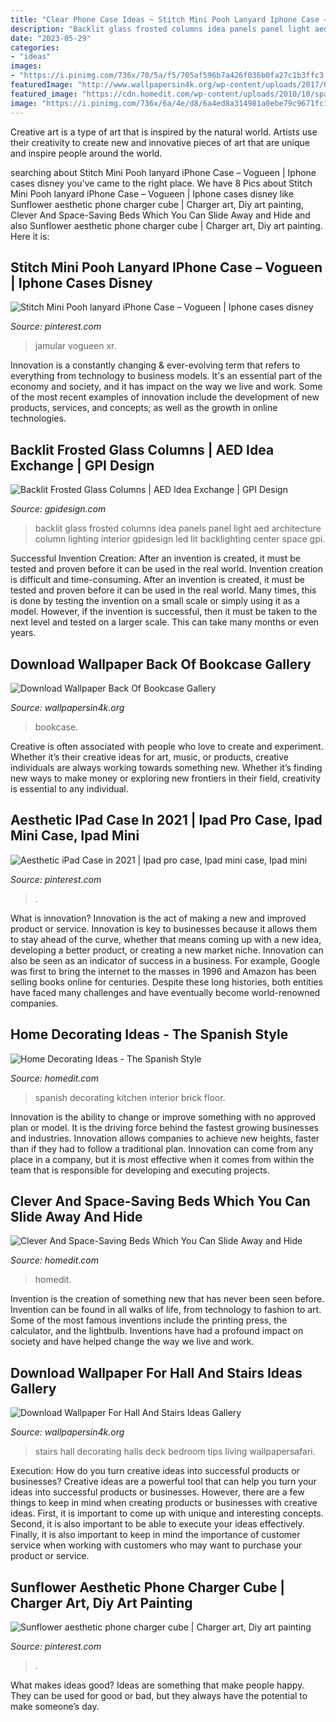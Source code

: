 ```yaml
---
title: "Clear Phone Case Ideas ~ Stitch Mini Pooh Lanyard Iphone Case – Vogueen"
description: "Backlit glass frosted columns idea panels panel light aed architecture column lighting interior gpidesign led lit backlighting center space gpi"
date: "2023-05-29"
categories:
- "ideas"
images:
- "https://i.pinimg.com/736x/70/5a/f5/705af596b7a426f036b0fa27c1b3ffc3.jpg"
featuredImage: "http://www.wallpapersin4k.org/wp-content/uploads/2017/04/Wallpaper-Back-Of-Bookcase.jpg"
featured_image: "https://cdn.homedit.com/wp-content/uploads/2010/10/spanish-kitchen-with-brick-floor-and-mosaic-insertion.jpg"
image: "https://i.pinimg.com/736x/6a/4e/d8/6a4ed8a314981a0ebe79c9671fc1b479.jpg"
---
```



Creative art is a type of art that is inspired by the natural world. Artists use their creativity to create new and innovative pieces of art that are unique and inspire people around the world.

	

		
searching about Stitch Mini Pooh lanyard iPhone Case – Vogueen | Iphone cases disney you've came to the right place. We have 8 Pics about Stitch Mini Pooh lanyard iPhone Case – Vogueen | Iphone cases disney like Sunflower aesthetic phone charger cube | Charger art, Diy art painting, Clever And Space-Saving Beds Which You Can Slide Away and Hide and also Sunflower aesthetic phone charger cube | Charger art, Diy art painting. Here it is:
		
    
## Stitch Mini Pooh Lanyard IPhone Case – Vogueen | Iphone Cases Disney

<img loading=lazy src="https://i.pinimg.com/736x/1d/ad/0b/1dad0b08c2af9755ce0d18d741f33590.jpg" onerror="this.onerror=null;this.src='https://tse1.mm.bing.net/th?id=OIP.GLXXMEL6RKMj76-TjQslyQHaHa&amp;pid=15.1';" alt="Stitch Mini Pooh lanyard iPhone Case – Vogueen | Iphone cases disney">

_Source: pinterest.com_

>jamular vogueen xr. 

	

Innovation is a constantly changing & ever-evolving term that refers to everything from technology to business models. It's an essential part of the economy and society, and it has impact on the way we live and work. Some of the most recent examples of innovation include the development of new products, services, and concepts; as well as the growth in online technologies.

    
## Backlit Frosted Glass Columns | AED Idea Exchange | GPI Design

<img loading=lazy src="http://gpidesign.com/wp-content/uploads/2015/01/backlit-frosted-glass-columns-aed-idea-center-1.jpg" onerror="this.onerror=null;this.src='https://tse4.mm.bing.net/th?id=OIP.q6GxIiSsVkQ3sq8pcYcVdwHaE8&amp;pid=15.1';" alt="Backlit Frosted Glass Columns | AED Idea Exchange | GPI Design">

_Source: gpidesign.com_

>backlit glass frosted columns idea panels panel light aed architecture column lighting interior gpidesign led lit backlighting center space gpi. 

	

Successful Invention Creation: After an invention is created, it must be tested and proven before it can be used in the real world.
Invention creation is difficult and time-consuming. After an invention is created, it must be tested and proven before it can be used in the real world. Many times, this is done by testing the invention on a small scale or simply using it as a model. However, if the invention is successful, then it must be taken to the next level and tested on a larger scale. This can take many months or even years.

    
## Download Wallpaper Back Of Bookcase Gallery

<img loading=lazy src="http://www.wallpapersin4k.org/wp-content/uploads/2017/04/Wallpaper-Back-Of-Bookcase.jpg" onerror="this.onerror=null;this.src='https://tse2.mm.bing.net/th?id=OIP.Vru6vkGHhdvowNZ-O_G2lAHaLW&amp;pid=15.1';" alt="Download Wallpaper Back Of Bookcase Gallery">

_Source: wallpapersin4k.org_

>bookcase. 

	

Creative is often associated with people who love to create and experiment. Whether it’s their creative ideas for art, music, or products, creative individuals are always working towards something new. Whether it’s finding new ways to make money or exploring new frontiers in their field, creativity is essential to any individual.

    
## Aesthetic IPad Case In 2021 | Ipad Pro Case, Ipad Mini Case, Ipad Mini

<img loading=lazy src="https://i.pinimg.com/736x/70/5a/f5/705af596b7a426f036b0fa27c1b3ffc3.jpg" onerror="this.onerror=null;this.src='https://tse4.mm.bing.net/th?id=OIP.OH2XJ-189o7yYTBEk9lwxgHaLH&amp;pid=15.1';" alt="Aesthetic iPad Case in 2021 | Ipad pro case, Ipad mini case, Ipad mini">

_Source: pinterest.com_

>. 

	

What is innovation?
Innovation is the act of making a new and improved product or service. Innovation is key to businesses because it allows them to stay ahead of the curve, whether that means coming up with a new idea, developing a better product, or creating a new market niche. Innovation can also be seen as an indicator of success in a business. For example, Google was first to bring the internet to the masses in 1996 and Amazon has been selling books online for centuries. Despite these long histories, both entities have faced many challenges and have eventually become world-renowned companies.

    
## Home Decorating Ideas - The Spanish Style

<img loading=lazy src="https://cdn.homedit.com/wp-content/uploads/2010/10/spanish-kitchen-with-brick-floor-and-mosaic-insertion.jpg" onerror="this.onerror=null;this.src='https://tse4.mm.bing.net/th?id=OIP.HQS2JcZ8cyPxmh_Jiqg6rQHaKK&amp;pid=15.1';" alt="Home Decorating Ideas - The Spanish Style">

_Source: homedit.com_

>spanish decorating kitchen interior brick floor. 

	

Innovation is the ability to change or improve something with no approved plan or model. It is the driving force behind the fastest growing businesses and industries. Innovation allows companies to achieve new heights, faster than if they had to follow a traditional plan. Innovation can come from any place in a company, but it is most effective when it comes from within the team that is responsible for developing and executing projects.

    
## Clever And Space-Saving Beds Which You Can Slide Away And Hide

<img loading=lazy src="https://cdn.homedit.com/wp-content/uploads/2014/01/kids-room-slide-bed.jpg" onerror="this.onerror=null;this.src='https://tse2.mm.bing.net/th?id=OIP.BTcAyoYnRadM1_HRBBln2wHaKd&amp;pid=15.1';" alt="Clever And Space-Saving Beds Which You Can Slide Away and Hide">

_Source: homedit.com_

>homedit. 

	

Invention is the creation of something new that has never been seen before. Invention can be found in all walks of life, from technology to fashion to art. Some of the most famous inventions include the printing press, the calculator, and the lightbulb. Inventions have had a profound impact on society and have helped change the way we live and work.

    
## Download Wallpaper For Hall And Stairs Ideas Gallery

<img loading=lazy src="http://www.wallpapersin4k.org/wp-content/uploads/2017/04/Wallpaper-For-Hall-And-Stairs-Ideas-5.jpg" onerror="this.onerror=null;this.src='https://tse4.mm.bing.net/th?id=OIP.tqmHffp49QYPmv7BQJ1EXQHaLH&amp;pid=15.1';" alt="Download Wallpaper For Hall And Stairs Ideas Gallery">

_Source: wallpapersin4k.org_

>stairs hall decorating halls deck bedroom tips living wallpapersafari. 

	

Execution: How do you turn creative ideas into successful products or businesses?
Creative ideas are a powerful tool that can help you turn your ideas into successful products or businesses. However, there are a few things to keep in mind when creating products or businesses with creative ideas. First, it is important to come up with unique and interesting concepts. Second, it is also important to be able to execute your ideas effectively. Finally, it is also important to keep in mind the importance of customer service when working with customers who may want to purchase your product or service.

    
## Sunflower Aesthetic Phone Charger Cube | Charger Art, Diy Art Painting

<img loading=lazy src="https://i.pinimg.com/736x/6a/4e/d8/6a4ed8a314981a0ebe79c9671fc1b479.jpg" onerror="this.onerror=null;this.src='https://tse3.mm.bing.net/th?id=OIP.rOs2zwYeeizcGypdX_QUCAHaJ3&amp;pid=15.1';" alt="Sunflower aesthetic phone charger cube | Charger art, Diy art painting">

_Source: pinterest.com_

>. 

	

What makes ideas good?
Ideas are something that make people happy. They can be used for good or bad, but they always have the potential to make someone’s day.

